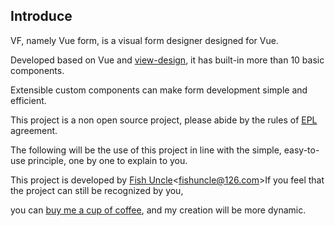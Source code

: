 ## Introduce

VF, namely Vue form, is a visual form designer designed for Vue.

Developed based on Vue and [view-design](https://www.iviewui.com/), it has built-in more than 10 basic components. 

Extensible custom components can make form development simple and efficient.

This project is a non open source project, please abide by the rules of [EPL](https://choosealicense.com/licenses/epl-2.0/) agreement.

The following will be the use of this project in line with the simple, easy-to-use principle, one by one to explain to you.

This project is developed by [Fish Uncle](https://github.com/fish-uncle)<<fishuncle@126.com>>If you feel that the project can still be recognized by you, 

you can <a href="javascript:please();">buy me a cup of coffee</a>, and my creation will be more dynamic.
